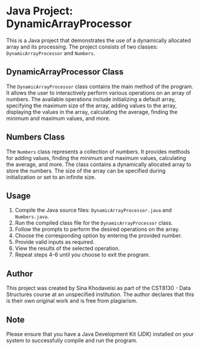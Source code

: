 # Java Project: DynamicArrayProcessor

This is a Java project that demonstrates the use of a dynamically allocated array and its processing. The project consists of two classes: `DynamicArrayProcessor` and `Numbers`.

## DynamicArrayProcessor Class

The `DynamicArrayProcessor` class contains the main method of the program. It allows the user to interactively perform various operations on an array of numbers. The available operations include initializing a default array, specifying the maximum size of the array, adding values to the array, displaying the values in the array, calculating the average, finding the minimum and maximum values, and more.

## Numbers Class

The `Numbers` class represents a collection of numbers. It provides methods for adding values, finding the minimum and maximum values, calculating the average, and more. The class contains a dynamically allocated array to store the numbers. The size of the array can be specified during initialization or set to an infinite size.

## Usage

1. Compile the Java source files: `DynamicArrayProcessor.java` and `Numbers.java`.
2. Run the compiled class file for the `DynamicArrayProcessor` class.
3. Follow the prompts to perform the desired operations on the array.
4. Choose the corresponding option by entering the provided number.
5. Provide valid inputs as required.
6. View the results of the selected operation.
7. Repeat steps 4-6 until you choose to exit the program.

## Author

This project was created by Sina Khodaveisi as part of the CST8130 - Data Structures course at an unspecified institution. The author declares that this is their own original work and is free from plagiarism.

## Note

Please ensure that you have a Java Development Kit (JDK) installed on your system to successfully compile and run the program.

